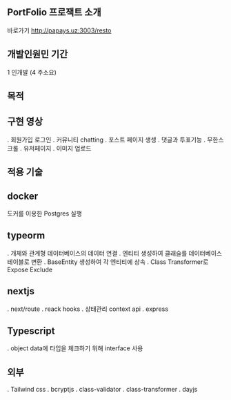  PortFolio 프로잭트 소개
 ---------------

바로가기 http://papays.uz:3003/resto


개발인원민 기간
---------------

1 인개발 (4 주소요)


목적
------

구현 영상
---------------

. 회원가입 로그인
. 커뮤니티 chatting
. 포스트 페이지 생셍
. 댓글과 투표기능
. 무한스크롤
. 유저페이지
. 이미지 업로드



적용 기술
---------------


docker
------
도커를 이용한 Postgres  실행


typeorm
---------------

. 개체와 관계형 데이터베이스의 데이터 연결
. 엔티티 생성하여 클래슬를 데이터베이스 테이블로 변환
. BaseEntity 생성하여 각 엔티티에 상속
. Class Transformer로 Expose Exclude


nextjs
---------------

. next/route
. reack hooks
. 상태관리 context api
. express



Typescript
---------------

. object data에 타입을 체크하기 위해 interface 사용


외부
---------------

. Tailwind css
. bcryptjs
. class-validator
. class-transformer
. dayjs
























